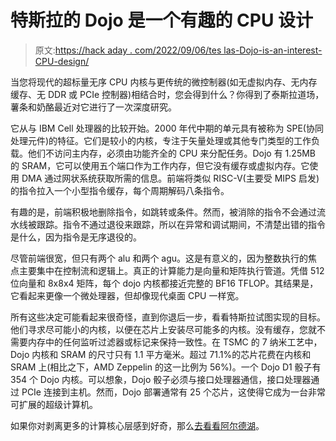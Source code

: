 # 特斯拉的 Dojo 是一个有趣的 CPU 设计

> 原文:[https://hack aday . com/2022/09/06/tes las-Dojo-is-an-interest-CPU-design/](https://hackaday.com/2022/09/06/teslas-dojo-is-an-interesting-cpu-design/)

当您将现代的超标量无序 CPU 内核与更传统的微控制器(如无虚拟内存、无内存缓存、无 DDR 或 PCIe 控制器)相结合时，您会得到什么？你得到了泰斯拉道场，薯条和奶酪最近对它进行了一次深度研究。

它从与 IBM Cell 处理器的比较开始。2000 年代中期的单元具有被称为 SPE(协同处理元件)的特征。它们是较小的内核，专注于矢量处理或其他专门类型的工作负载。他们不访问主内存，必须由功能齐全的 CPU 来分配任务。Dojo 有 1.25MB 的 SRAM，它可以使用五个端口作为工作内存，但它没有缓存或虚拟内存。它使用 DMA 通过网状系统获取所需的信息。前端将类似 RISC-V(主要受 MIPS 启发)的指令拉入一个小型指令缓存，每个周期解码八条指令。

有趣的是，前端积极地删除指令，如跳转或条件。然而，被消除的指令不会通过流水线被跟踪。指令不通过退役来跟踪，所以在异常和调试期间，不清楚出错的指令是什么，因为指令是无序退役的。

尽管前端很宽，但只有两个 alu 和两个 agu。这是有意义的，因为整数执行的焦点主要集中在控制流和逻辑上。真正的计算能力是向量和矩阵执行管道。凭借 512 位向量和 8x8x4 矩阵，每个 dojo 内核都接近完整的 BF16 TFLOP。其结果是，它看起来更像一个微处理器，但却像现代桌面 CPU 一样宽。

所有这些决定可能看起来很奇怪，直到你退后一步，看看特斯拉试图实现的目标。他们寻求尽可能小的内核，以便在芯片上安装尽可能多的内核。没有缓存，您就不需要内存中的任何监听过滤器或标记来保持一致性。在 TSMC 的 7 纳米工艺中，Dojo 内核和 SRAM 的尺寸只有 1.1 平方毫米。超过 71.1%的芯片花费在内核和 SRAM 上(相比之下，AMD Zeppelin 的这一比例为 56%)。一个 Dojo D1 骰子有 354 个 Dojo 内核。可以想象，Dojo 骰子必须与接口处理器通信，接口处理器通过 PCIe 连接到主机。然而，Dojo 部署通常有 25 个芯片，这使得它成为一台非常可扩展的超级计算机。

如果你对剥离更多的计算核心层感到好奇，那么[去看看阿尔德湖](https://hackaday.com/2021/12/29/peering-into-the-murky-depths-of-alder-lake/)。